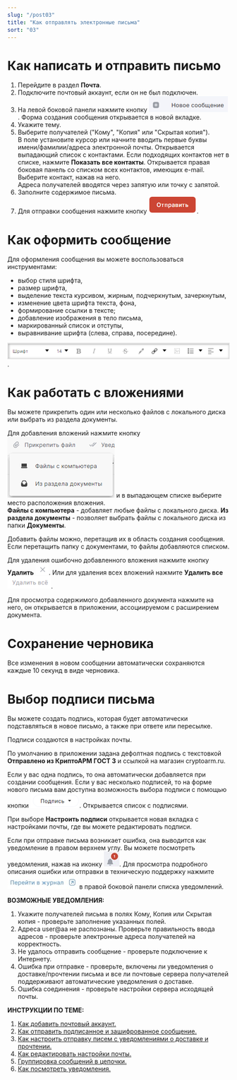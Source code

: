 ```yaml
---
slug: "/post03"
title: "Как отправлять электронные письма"
sort: "03"
---
```


# Как написать и отправить письмо
 
1. Перейдите в раздел **Почта**.  
2. Подключите почтовый аккаунт, если он не был подключен.  
3. На левой боковой панели нажмите кнопку ![new-mail.png](./images/new-mail.png "Новое сообщение"). 
    Форма создания сообщения открывается в новой вкладке.  
4. Укажите тему.   
5. Выберите получателей ("Кому", "Копия" или "Скрытая копия").   
    В поле установите курсор или начните вводить первые буквы имени/фамилии/адреса электронной почты. Открывается выпадающий список с контактами. Если подходящих контактов нет в списке, нажмите **Показать все контакты**.  Открывается  правая боковая панель со списком всех контактов, имеющих e-mail. Выберите контакт, нажав на него.  
    Адреса получателей вводятся через запятую или точку с запятой. 
6. Заполните содержимое письма.
7. Для отправки сообщения нажмите  кнопку ![send-button.png](./images/send-button.png "Отправить"). 
   
# Как оформить сообщение

Для оформления сообщения вы можете воспользоваться инструментами: 
- выбор стиля шрифта, 
- размер шрифта,
- выделение текста курсивом, жирным, подчеркнутым, зачеркнутым,
- изменение цвета шрифта текста, фона,
- формирование ссылки в тексте;
- добавление изображения в тело письма,
- маркированный список и отступы,
- выравнивание шрифта (слева, справа, посередине).
  
![edit-mail-text.png](./images/edit-mail-text.png "Панель инструментов для оформления сообщения").

# Как работать с вложениями

Вы можете прикрепить один или несколько файлов с локального диска или выбрать из раздела документы.

Для добавления вложений нажмите кнопку ![add-attach.png](./images/add-attach.png "Прикрепить файл") и в выпадающем списке выберите место расположения вложения.  
**Файлы с компьютера** - добавляет любые файлы с локального диска. **Из раздела документы**  - позволяет выбрать файлы с локального диска из папки **Документы**.  

Добавить файлы можно, перетащив их в область создания сообщения. Если перетащить папку с документами, то файлы добавляются списком.  

Для удаления ошибочно добавленного вложения нажмите кнопку  **Удалить** ![delete-button.png](./images/delete-button.png "Удалить"). Или для удаления всех вложений нажмите **Удалить все** ![delete-all.png](./images/delete-all.png "Удалить все").

Для просмотра содержимого добавленного документа нажмите на него, он открывается в приложении, ассоциируемом с расширением документа.

# Сохранение черновика

Все изменения в новом сообщении автоматически сохраняются каждые 10 секунд в виде черновика.  

# Выбор подписи письма

Вы можете создать подпись, которая будет автоматически подставляться в новое письмо, а также при ответе или пересылке.  

Подписи создаются в настройках почты.

По умолчанию в приложении задана дефолтная подпись с текстовкой **Отправлено из КриптоАРМ ГОСТ 3** и ссылкой на магазин cryptoarm.ru.

Если у вас одна подпись, то она автоматически добавляется при создании сообщения.
Если у вас несколько подписей, то на форме нового письма вам доступна возможность выбора подписи с помощью кнопки ![caption-button.png](./images/caption-button.png "Выбрать подпись письма"). Открывается список с подписями.

 При выборе **Настроить подписи** открывается новая вкладка с настройками почты, где вы можете редактировать подписи.

Если при отправке письма возникает ошибка, она выводится как уведомление в правом верхнем углу. Вы можете посмотреть уведомления, нажав на иконку ![notifications-button.jpg](./images/notifications-button.jpg "События"). Для просмотра подробного описания ошибки или отправки в техническую поддержку нажмите ![to-log-button.jpg](./images/to-log-button.jpg "Перейти в журнал") в правой боковой панели списка уведомлений.

**ВОЗМОЖНЫЕ УВЕДОМЛЕНИЯ:**   

1. Укажите получателей письма в полях Кому, Копия или Скрытая копия  - проверьте заполнение указанных полей. 
2. Адреса user@aa не распознаны. Проверьте правильность ввода адресов - проверьте электронные адреса получателей на корректность.
3. Не удалось отправить сообщение - проверьте подключение к Интернету.
4. Ошибка при отправке - проверьте, включены ли уведомления о доставке/прочтении письма и все ли почтовые сервера получателей поддерживают автоматические уведомления о доставке.
5. Ошибка соединения - проверьте настройки сервера исходящей почты.


**ИНСТРУКЦИИ ПО ТЕМЕ:**  
1. [Как добавить почтовый аккаунт.](https://docs.cryptoarm.ru/06-v3.2-Beta/003-mail/add-account)  
2. [Как отправить подписанное и зашифрованное сообщение.](https://docs.cryptoarm.ru/06-v3.2-Beta/003-mail/send-sign-mail)    
3. [Как настроить отправку писем с уведомлениями о доставке и прочтении.](https://docs.cryptoarm.ru/06-v3.2-Beta/003-mail/send-mail-notify)  
5. [Как редактировать настройки почты.](https://docs.cryptoarm.ru/06-v3.2-Beta/003-mail/edit-account)  
6. [Группировка сообщений в цепочки.](https://docs.cryptoarm.ru/06-v3.2-Beta/003-mail/chain-mail)  
7. [Как посмотреть уведомления.](https://docs.cryptoarm.ru/06-v3.2-Beta/007-cryptoarm/notifications)  

